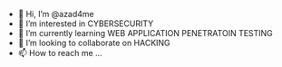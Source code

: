- 👋 Hi, I’m @azad4me
- 👀 I’m interested in CYBERSECURITY
- 🌱 I’m currently learning WEB APPLICATION PENETRATOIN TESTING
- 💞️ I’m looking to collaborate on HACKING
- 📫 How to reach me ...

<!---
azad4me/azad4me is a ✨ special ✨ repository because its `README.md` (this file) appears on your GitHub profile.
You can click the Preview link to take a look at your changes.
--->
